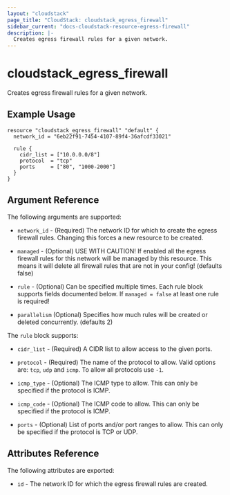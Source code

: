 ```yaml
---
layout: "cloudstack"
page_title: "CloudStack: cloudstack_egress_firewall"
sidebar_current: "docs-cloudstack-resource-egress-firewall"
description: |-
  Creates egress firewall rules for a given network.
---
```


# cloudstack_egress_firewall

Creates egress firewall rules for a given network.

## Example Usage

```hcl
resource "cloudstack_egress_firewall" "default" {
  network_id = "6eb22f91-7454-4107-89f4-36afcdf33021"

  rule {
    cidr_list = ["10.0.0.0/8"]
    protocol  = "tcp"
    ports     = ["80", "1000-2000"]
  }
}
```

## Argument Reference

The following arguments are supported:

* `network_id` - (Required) The network ID for which to create the egress
    firewall rules. Changing this forces a new resource to be created.

* `managed` - (Optional) USE WITH CAUTION! If enabled all the egress firewall
    rules for this network will be managed by this resource. This means it will
    delete all firewall rules that are not in your config! (defaults false)

* `rule` - (Optional) Can be specified multiple times. Each rule block supports
    fields documented below. If `managed = false` at least one rule is required!

* `parallelism` (Optional) Specifies how much rules will be created or deleted
    concurrently. (defaults 2)

The `rule` block supports:

* `cidr_list` - (Required) A CIDR list to allow access to the given ports.

* `protocol` - (Required) The name of the protocol to allow. Valid options are:
    `tcp`, `udp` and `icmp`. To allow all protocols use `-1`.

* `icmp_type` - (Optional) The ICMP type to allow. This can only be specified if
    the protocol is ICMP.

* `icmp_code` - (Optional) The ICMP code to allow. This can only be specified if
    the protocol is ICMP.

* `ports` - (Optional) List of ports and/or port ranges to allow. This can only
    be specified if the protocol is TCP or UDP.

## Attributes Reference

The following attributes are exported:

* `id` - The network ID for which the egress firewall rules are created.
